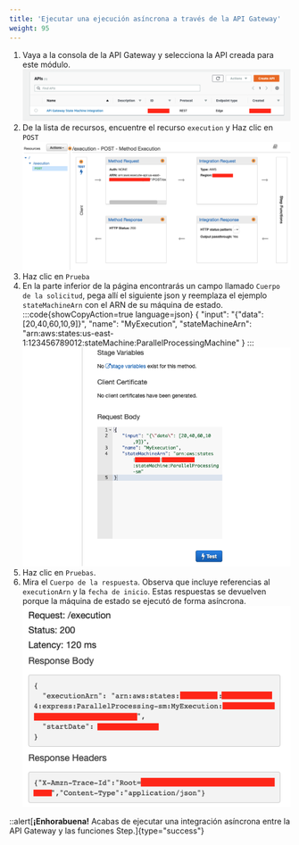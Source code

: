 ```yaml
---
title: 'Ejecutar una ejecución asíncrona a través de la API Gateway'
weight: 95
---
```


1. Vaya a la consola de la API Gateway y selecciona la API creada para este módulo.
   ![API Console](/static/img/module-7/api-console-3.png)
2. De la lista de recursos, encuentre el recurso `execution` y Haz clic en `POST`
   ![API Execution New](/static/img/module-7/api-execution-new.png)
3. Haz clic en `Prueba`
4. En la parte inferior de la página encontrarás un campo llamado `Cuerpo de la solicitud`, pega allí el siguiente json y reemplaza el ejemplo `stateMachineArn` con el ARN de su máquina de estado.
:::code{showCopyAction=true language=json}
{
"input": "{\"data\": [20,40,60,10,9]}",
"name": "MyExecution",
"stateMachineArn": "arn:aws:states:us-east-1:123456789012:stateMachine:ParallelProcessingMachine"
}
:::
   ![Prueba de la API](/static/img/module-7/api-test.png)
5. Haz clic en `Pruebas`.  
6. Mira el `Cuerpo de la respuesta`. Observa que incluye referencias al `executionArn` y la `fecha de inicio`. Estas respuestas se devuelven porque la máquina de estado se ejecutó de forma asíncrona.
   ![Resultado de la prueba de la API](/static/img/module-7/api-test-result.png)

::alert[**¡Enhorabuena!** Acabas de ejecutar una integración asíncrona entre la API Gateway y las funciones Step.]{type="success"}

